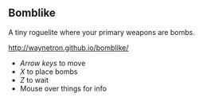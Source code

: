 ## Bomblike

A tiny roguelite where your primary weapons are bombs.

http://waynetron.github.io/bomblike/

- *Arrow keys* to move
- *X* to place bombs
- *Z* to wait
- Mouse over things for info

